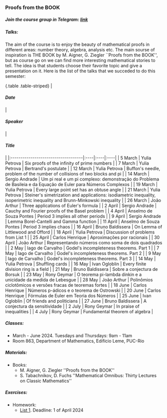 ### Proofs from the BOOK

##### Join the course group in Telegram: [link](https://t.me/+IMAGbpjBPU03NTEy)

##### Talks:
The aim of the course is to enjoy the beauty of mathematical proofs in different areas: number theory, algebra, analysis etc. The main sourse of inspiration is THE BOOK by M. Aigner, G. Ziegler ``Proofs from the BOOK'', but as course go on we can find more interesting mathematical stories to tell. The idea is that students choose their favorite topic and give a presentation on it. Here is the list of the talks that we succeded to do this semester:

{.table .table-striped}
|              <h5>Date</h5>          | <h5>Speaker</h5>   | <h5>Title</h5>   | 
|:------------------------------------|:----|:----|:----|
| 5 March             | Yulia Petrova  |   Six proofs of the infinity of prime numbers  | 
| 7 March             | Yulia Petrova  |   Bertrand's postulate  | 
| 12 March             | Yulia Petrova  |   Buffon's needle, problem of the number of collisions of two blocks and pi  | 
| 14 March             | Sergio Andrade  |  Um pi real e um pi complexo: demonstração do Problema de Basileia e da Equação de Euler para Números Complexos  | 
| 19 March             | Yulia Petrova  |   Every large point set has an obtuse angle  | 
| 21 March             | Yulia Petrova  |   Steiner's simetrization and applications: isodiametric inequality, isoperimetric inequality and Brunn-Minkowski inequality  | 
| 26 March             | João Arthur |   Three applications of Euler's formula  | 
| 2 April             | Sergio Andrade  |  Cauchy and Fourier proofs of the Basel problem | 
| 4 April             | Anselmo de Souza Pontes  |   Period 3 implies all other periods  | 
| 9 April             | Sergio Andrade  |   Lemma Borel-Cantelli and Gamma function  | 
| 11 April             | Anselmo de Souza Pontes  |   Period 3 implies chaos  | 
| 16 April             | Bruno Baldissera  |   On Lemma of Littlewood and Offord  | 
| 18 April             | Yulia Petrova  |   Discussion of problems from List 1  | 
| 25 April             | Carlos Henrique  |   Aproximações por racionais  | 
| 30 April             | João Arthur |   Representando números como soma de dois quadrados  | 
| 2 May             | Iago de Carvalho  |   Godel's incompleteness theorems. Part 1  | 
| 7 May             | Iago de Carvalho  |   Godel's incompleteness theorems. Part 2  | 
| 9 May             | Iago de Carvalho  |   Godel's incompleteness theorems. Part 3  | 
| 14 May             | Yulia Petrova  |  Shuffling cards  | 
| 16 May             | Ivan Ogloblin  |  Every finite division ring is a field  | 
| 21 May             | Bruno Baldissera  |  Sobre a conjectura de Borsuk  | 
| 23 May             | Rony Geymar  |   O teorema pi-lambda dinkin e a unicidade da medida de Lebesgue  | 
| 28 May             | João Arthur |   Polinômios ciclotômicos e versões fracas de teoremas fortes  | 
| 18 June             | Carlos Henrique  |  Números p-ádicos e o teorema de Ostrowski | 
| 20 June             | Carlos Henrique  |  Fórmulas de Euler em Teoria dos Números | 
| 25 June             | Ivan Ogloblin  |  Of friends and politicians | 
| 27 June             | Bruno Baldissera  |  A conjectura da sensitividade | 
| 2 July             | Rony Geymar  |  In praise of inequalities | 
| 4 July             | Rony Geymar  |  Fundamental theorem of algebra | 



##### Classes: 
- March - June 2024. Tuesdays and Thursdays: 9am - 11am
- Room 863, Department of Mathematics, Edifício Leme, PUC-Rio

##### Materials: 
+ Books: 
    + M. Aigner, G. Ziegler ''Proofs from the BOOK''
    + S. Tabachnikov, D. Fuchs ''Mathematical Omnibus: Thirty Lectures on Classic Mathematics''
    
##### Exercises:
+ Homework:
    + [List 1](List1.pdf). Deadline: 1 of April 2024

